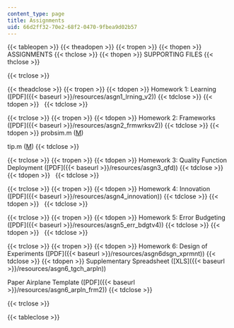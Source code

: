 ```yaml
---
content_type: page
title: Assignments
uid: 66d2ff32-70e2-68f2-0470-9fbea9d02b57
---
```


{{< tableopen >}}
{{< theadopen >}}
{{< tropen >}}
{{< thopen >}}
ASSIGNMENTS
{{< thclose >}}
{{< thopen >}}
SUPPORTING FILES
{{< thclose >}}

{{< trclose >}}

{{< theadclose >}}
{{< tropen >}}
{{< tdopen >}}
Homework 1: Learning ([PDF]({{< baseurl >}}/resources/asgn1_lrning_v2))
{{< tdclose >}}
{{< tdopen >}}
 
{{< tdclose >}}

{{< trclose >}}
{{< tropen >}}
{{< tdopen >}}
Homework 2: Frameworks ([PDF]({{< baseurl >}}/resources/asgn2_frmwrksv2))
{{< tdclose >}}
{{< tdopen >}}
probsim.m ([M](/courses/engineering-systems-division/esd-33-systems-engineering-summer-2004/assignments/probsim.m))  
  
tip.m ([M](/courses/engineering-systems-division/esd-33-systems-engineering-summer-2004/assignments/tip.m))
{{< tdclose >}}

{{< trclose >}}
{{< tropen >}}
{{< tdopen >}}
Homework 3: Quality Function Deployment ([PDF]({{< baseurl >}}/resources/asgn3_qfd))
{{< tdclose >}}
{{< tdopen >}}
 
{{< tdclose >}}

{{< trclose >}}
{{< tropen >}}
{{< tdopen >}}
Homework 4: Innovation ([PDF]({{< baseurl >}}/resources/asgn4_innovation))
{{< tdclose >}}
{{< tdopen >}}
 
{{< tdclose >}}

{{< trclose >}}
{{< tropen >}}
{{< tdopen >}}
Homework 5: Error Budgeting ([PDF]({{< baseurl >}}/resources/asgn5_err_bdgtv4))
{{< tdclose >}}
{{< tdopen >}}
 
{{< tdclose >}}

{{< trclose >}}
{{< tropen >}}
{{< tdopen >}}
Homework 6: Design of Experiments ([PDF]({{< baseurl >}}/resources/asgn6dsgn_xprmnt))
{{< tdclose >}}
{{< tdopen >}}
Supplementary Spreadsheet ([XLS]({{< baseurl >}}/resources/asgn6_tgch_arpln))  
  
Paper Airplane Template ([PDF]({{< baseurl >}}/resources/asgn6_arpln_frm2))
{{< tdclose >}}

{{< trclose >}}

{{< tableclose >}}